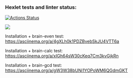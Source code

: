 ### Hexlet tests and linter status:
[![Actions Status](https://github.com/SmaginaEP/frontend-project-44/workflows/hexlet-check/badge.svg)](https://github.com/SmaginaEP/frontend-project-44/actions)

<a href="https://codeclimate.com/github/SmaginaEP/frontend-project-44/maintainability"><img src="https://api.codeclimate.com/v1/badges/24240daabd5389f1f5bd/maintainability" /></a>


Installation + brain-even test:
https://asciinema.org/a/4gXLh0k1PDZBvebSkJU4VTT6a


Installation + brain-calc test:
https://asciinema.org/a/xIGh64sW30cKeq7Cm3kvGjkRn


Installation + brain-gcd test:
https://asciinema.org/a/gW3W38bUNi1YOPoWM6QGdmGKT